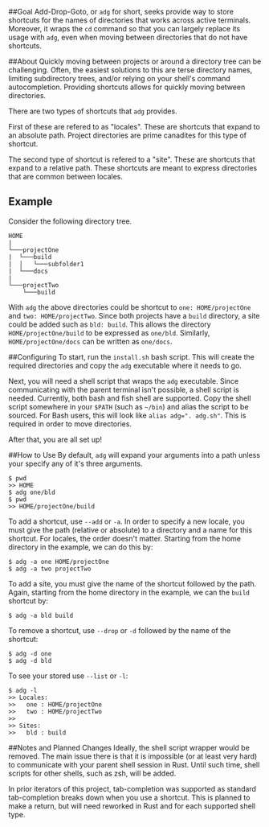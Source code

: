 ##Goal
Add-Drop-Goto, or `adg` for short, seeks provide way to store shortcuts for the names of directories that works across active terminals. Moreover, it wraps the `cd` command so that you can largely replace its usage with `adg`, even when moving between directories that do not have shortcuts.

##About
Quickly moving between projects or around a directory tree can be challenging. Often, the easiest solutions to this are terse directory names, limiting subdirectory trees, and/or relying on your shell's command autocompletion. Providing shortcuts allows for quickly moving between directories.

There are two types of shortcuts that `adg` provides.

First of these are refered to as "locales". These are shortcuts that expand to an absolute path. Project directories are prime canadites for this type of shortcut.

The second type of shortcut is refered to a "site". These are shortcuts that expand to a relative path. These shortcuts are meant to express directories that are common between locales.

## Example
Consider the following directory tree.
```
HOME
|
└───projectOne
|  └───build
|  │   └───subfolder1
|  └───docs
|
└───projectTwo
    └───build
```
With `adg` the above directories could be shortcut to `one: HOME/projectOne` and `two: HOME/projectTwo`. Since both projects have a `build` directory, a site could be added such as `bld: build`. This allows the directory `HOME/projectOne/build` to be expressed as `one/bld`. Similarly, `HOME/projectOne/docs` can be written as `one/docs`.

##Configuring
To start, run the `install.sh` bash script. This will create the required directories and copy the `adg` executable where it needs to go.

Next, you will need a shell script that wraps the `adg` executable. Since communicating with the parent terminal isn't possible, a shell script is needed. Currently, both bash and fish shell are supported. Copy the shell script somewhere in your `$PATH` (such as `~/bin`) and alias the script to be sourced. For Bash users, this will look like `alias adg=". adg.sh"`. This is required in order to move directories.

After that, you are all set up!

##How to Use
By default, `adg` will expand your arguments into a path unless your specify any of it's three arguments.
```
$ pwd
>> HOME
$ adg one/bld
$ pwd
>> HOME/projectOne/build
```

To add a shortcut, use `--add` or `-a`. In order to specify a new locale, you must give the path (relative or absolute) to a directory and a name for this shortcut. For locales, the order doesn't matter. Starting from the home directory in the example, we can do this by:
```
$ adg -a one HOME/projectOne
$ adg -a two projectTwo
```
To add a site, you must give the name of the shortcut followed by the path. Again, starting from the home directory in the example, we can the `build` shortcut by:
```
$ adg -a bld build
```

To remove a shortcut, use `--drop` or `-d` followed by the name of the shortcut:
```
$ adg -d one
$ adg -d bld
```

To see your stored use `--list` or `-l`:
```
$ adg -l
>> Locales:
>>	 one : HOME/projectOne
>>	 two : HOME/projectTwo
>>
>> Sites:
>>	 bld : build
```

##Notes and Planned Changes
Ideally, the shell script wrapper would be removed. The main issue there is that it is impossible (or at least very hard) to communicate with your parent shell session in Rust. Until such time, shell scripts for other shells, such as zsh, will be added.

In prior iterators of this project, tab-completion was supported as standard tab-completion breaks down when you use a shortcut. This is planned to make a return, but will need reworked in Rust and for each supported shell type.
